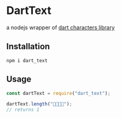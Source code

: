 # DartText

a nodejs wrapper of [dart characters library](https://github.com/dart-lang/characters)

## Installation

```
npm i dart_text
```

## Usage

```js
const dartText = require("dart_text");

dartText.length("👨‍👨‍👧‍👧");
// returns 1
```
